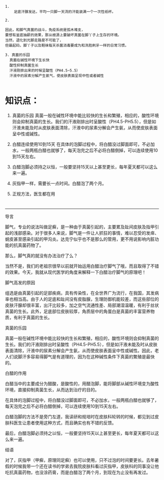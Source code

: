 ```
1.
    足底汗腺发达，平均一只脚一天流的汗能装满一个一次性纸杯。

2.

因此，和脚气真菌的战斗，免疫系统是孤木难支，
要想有釜底抽薪的效果，那从根源上要破坏真菌在脚丫子上生存的环境。
当然，退化到光脚走路是不可能了，
但最起码，脚丫子以及鞋袜每天杀菌消毒要成为和洗脸刷牙一样的日常习惯。

3. 真菌的乐园
  真菌在碱性环境下生长快
  酸性抑制真菌生长
  汗液刚排出来的时候呈酸性（PH4.5~5.5）
  汗液中的尿素分解产生氨气，使皮肤表面呈现中性或者碱性
  
```

# 知识点：

1. 真菌的乐园
真菌一般在碱性环境中能比较快的生长和繁殖，相应的，酸性环境则会抑制真菌的生长。我们的汗液刚排出时呈酸性（PH4.5-PH5.5），但是如汗液未能及时从皮肤表面清除，汗液中的尿素分解会产生氨，从而使皮肤表面呈中性或碱性。

2. 白醋连续使用10到15天
在具体的泡脚过程中，将白醋没过脚面即可，不必加水，一般两瓶白醋也就够了，每天泡完之后不必将白醋倒掉，可以连续使用10到15天左右。

3. 白醋泡脚必须持之以恒，一般要坚持15天以上甚至更长，每年夏天都可以这么来一遍。

4. 灰指甲一样，需要长一点时间。白醋泡了两个月。
5. 正规方法，医生都在用


#
-------------
导言

脚气，专业的说法叫做足癣，是一种由于真菌引起的，主要累及趾间皮肤及指甲引起的浅部感染。对于很多人来说，脚气是一件让人抓狂的事情，难以忍受的发痒、蜕皮甚至感染引起的甲沟炎。达克宁似乎也不是那么的管用，更不用说影响内脏功能的抗真菌药物了。

那么，脚气真的就没有办法治疗了么？

当然不是，我们的老祖宗很早以前就开始运用白醋治疗脚气了哦，而且取得了不错的效果。今天，我就从现代医学的角度来解释一下白醋治疗脚气的原理吧！


脚气高发的原因

组选是由真菌引起的足部疾病，具有传染性，在全世界广为流行，在我国，其发病率也相当高。由于人的足底和趾间没有皮脂腺，生理防御机能较差，而这些部位的皮肤汗腺却很丰富，出汗比较多，加之空气流通性差、局部潮湿温暖，有利于丝状真菌的生长。此外，足底部位皮肤较厚，角质层中的角蛋白是真菌的丰富营养物质，有利于真菌的生长。


真菌的乐园

真菌一般在碱性环境中能比较快的生长和繁殖，相应的，酸性环境则会抑制真菌的生长。我们的汗液刚排出时呈酸性（PH4.5-PH5.5），但是如汗液未能及时从皮肤表面清除，汗液中的尿素分解会产生氨，从而使皮肤表面呈中性或碱性。因此，老人们说脚汗多容易得脚气是有道理的，因为在这种碱性条件下真菌的繁殖是最快的。


白醋的作用

白醋当中的主要成分为醋酸，是酸性的，用醋泡脚，能将脚部从碱性环境变为酸性环境，直接抑制真菌生长，从而达到治疗的目的。

在具体的泡脚过程中，将白醋没过脚面即可，不必加水，一般两瓶白醋也就够了，每天泡完之后不必将白醋倒掉，可以连续使用10到15天左右。

白醋泡脚的方法不是旁门左道，我读研和规培时在皮肤科轮转的时候，都见到过皮肤科医生让患者使用这种方式，而且确实也有不错的反馈。

最后，白醋泡脚必须持之以恒，一般要坚持15天以上甚至更长，每年夏天都可以这么来一遍。


结语

对了，灰指甲（甲癣，原理同足癣）也可以使用，只不过泡的时间要更长。去年暑假的时候我带一个还在读书的学弟去我院皮肤科看过灰指甲，皮肤科的同事没让他吃抗真菌药物，也没涂药膏，而是白醋泡了两个月，到现在为止没有再发过。
